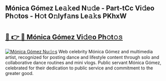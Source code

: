 ## Mónica Gómez Le𝚊𝚔ed N𝚞𝚍e - Part-tCc Vi𝚍eo Ph𝚘tos - H𝚘t O𝚗lyf𝚊ns Le𝚊𝚔s PKhxW

# <h2><a href="http://hf3ovij.feru.top/?c=M%c3%b3nica+G%c3%b3mez">🔗 👉 🔴 Mónica Gómez Vi𝚍𝚎o Ph𝚘t𝚘𝚜</a></h2>

[![Mónica Gómez Nu𝚍𝚎s](https://i.imgur.com/0TWrTi3.gif)](http://hf3ovij.feru.top/?c=M%c3%b3nica+G%c3%b3mez)
Web celebrity Mónica Gómez and multimedia artist, recognized for posting dance and lifestyle content through solo and collaborative dance routines and mini vlogs. Public servant Mónica Gómez, celebrated for their dedication to public service and commitment to the greater good. 
